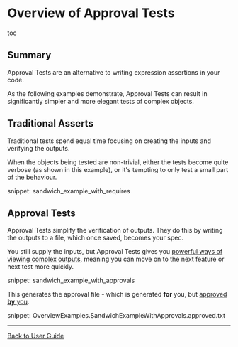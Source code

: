 <a id="top"></a>

# Overview of Approval Tests

toc

## Summary

Approval Tests are an alternative to writing expression assertions in your code.

As the following examples demonstrate, Approval Tests can result in significantly simpler and more elegant tests of complex objects.

## Traditional Asserts

Traditional tests spend equal time focusing on creating the inputs and verifying the outputs. 

When the objects being tested are non-trivial, either the tests become quite verbose (as shown in this example), or it's tempting to only test a small part of the behaviour.

snippet: sandwich_example_with_requires

## Approval Tests

Approval Tests simplify the verification of outputs. They do this by writing the outputs to a file, which once saved, becomes your spec.

You still supply the inputs, but Approval Tests gives you [powerful ways of viewing complex outputs](/doc/Reporters.md#top), meaning you can move on to the next feature or next test more quickly.

snippet: sandwich_example_with_approvals

This generates the approval file - which is generated **for** you, but [approved **by** you](/doc/ApprovingResults.md#top).

snippet: OverviewExamples.SandwichExampleWithApprovals.approved.txt

---

[Back to User Guide](/doc/README.md#top)
